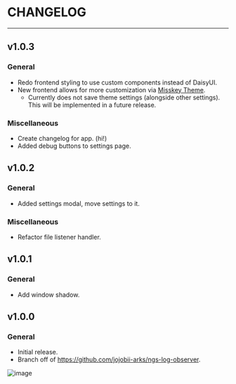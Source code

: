 # CHANGELOG

---

<!--
## v1.x.x

### General

### Miscellaneous

 -->

## v1.0.3

### General

- Redo frontend styling to use custom components instead of DaisyUI.
- New frontend allows for more customization via [Misskey Theme](https://misskey-hub.net/en/docs/features/theme.html).
  - Currently does not save theme settings (alongside other settings). This will be implemented in a future release.

### Miscellaneous

- Create changelog for app. (hi!)
- Added debug buttons to settings page.

## v1.0.2

### General

- Added settings modal, move settings to it.

### Miscellaneous

- Refactor file listener handler.

## v1.0.1

### General

- Add window shadow.

## v1.0.0

### General

- Initial release.
- Branch off of https://github.com/jojobii-arks/ngs-log-observer.

![image](https://user-images.githubusercontent.com/78003700/231263926-41d34101-983b-406c-821b-93a6bd46cc86.png)
